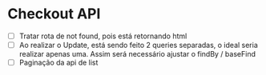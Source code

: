 # Checkout API

- [ ] Tratar rota de not found, pois está retornando html
- [ ] Ao realizar o Update, está sendo feito 2 queries separadas, o ideal seria realizar apenas uma. Assim será necessário ajustar o findBy / baseFind
- [ ] Paginação da api de list
